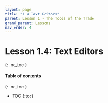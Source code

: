 ```yaml
---
layout: page
title: "1.4 Text Editors"
parent: Lesson 1 - The Tools of the Trade
grand_parent: Lessons
nav_order: 4
---
```

# Lesson 1.4: Text Editors
{: .no_toc }

#### Table of contents
{: .no_toc }
- TOC
{:toc}

